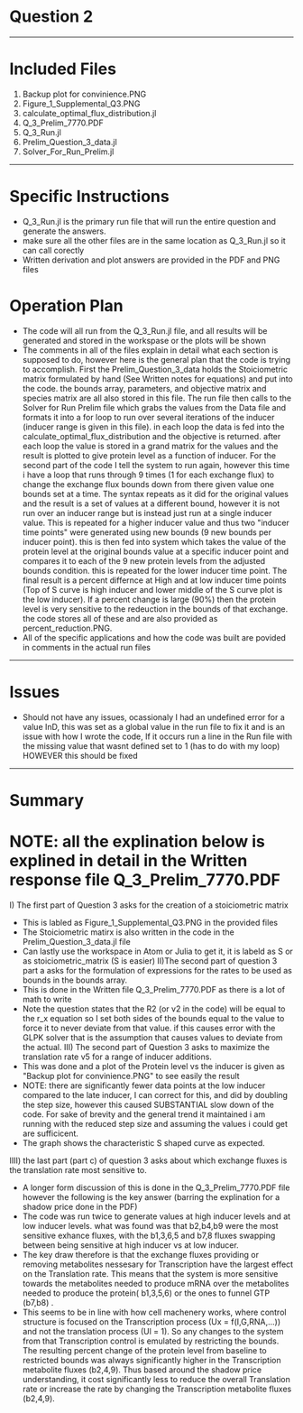 # Question 2
------------------------
# Included Files 
1) Backup plot for convinience.PNG
2) Figure_1_Supplemental_Q3.PNG
3) calculate_optimal_flux_distribution.jl
4) Q_3_Prelim_7770.PDF
5) Q_3_Run.jl
6) Prelim_Question_3_data.jl
7) Solver_For_Run_Prelim.jl

-----------------------
# Specific Instructions
- Q_3_Run.jl is the primary run file that will run the entire question and generate the answers.
- make sure all the other files are in the same location as Q_3_Run.jl so it can call corectly
- Written derivation and plot answers are provided in the PDF and PNG files
# Operation Plan
- The code will all run from the Q_3_Run.jl file, and all results will be generated and stored in the workspase or the plots will be shown
- The comments in all of the files explain in detail what each section is supposed to do, however here is the general plan that the code is trying to accomplish. First the Prelim_Question_3_data holds the Stoiciometric matrix formulated by hand (See Written notes for equations) and put into the code. the bounds array, parameters, and objective matrix and species matrix are all also stored in this file. The run file then calls to the Solver for Run Prelim file which grabs the values from the Data file and formats it into a for loop to run over several iterations of the inducer (inducer range is given in this file). in each loop the data is fed into the calculate_optimal_flux_distribution and the objective is returned. after each loop the value is stored in a grand matrix for the values and the result is plotted to give protein level as a function of inducer. For the second part of the code I tell the system to run again, however this time i have a loop that runs through 9 times (1 for each exchange flux) to change the exchange flux bounds down from there given value one bounds set at a time. The syntax repeats as it did for the original values and the result is a set of values at a different bound, however it is not run over an inducer range but is instead just run at a single inducer value. This is repeated for a higher inducer value and thus two "inducer time points" were generated using new bounds (9 new bounds per inducer point). this is then fed into system which takes the value of the protein level at the original bounds value at a specific inducer point and compares it to each of the 9 new protein levels from the adjusted bounds condition. this is repeated for the lower inducer time point. The final result is a percent differnce at High and at low inducer time points (Top of S curve is high inducer and lower middle of the S curve plot is the low inducer). If a percent change is large (90%) then the protein level is very sensitive to the redeuction in the bounds of that exchange. the code stores all of these and are also provided as percent_reduction.PNG. 
- All of the specific applications and how the code was built are povided in comments in the actual run files 
-----------------------
# Issues
- Should not have any issues, ocassionaly I had an undefined error for a value InD, this was set as a global value in the run file to fix it and is an issue with how I wrote the code, If it occurs run a line in the Run file with the missing value that wasnt defined set to 1 (has to do with my loop) HOWEVER this should be fixed 
-----------------------
# Summary 
# NOTE: all the explination below is explined in detail in the Written response file Q_3_Prelim_7770.PDF
I) The first part of Question 3 asks for the creation of a stoiciometric matrix
  - This is labled as Figure_1_Supplemental_Q3.PNG in the provided files
  - The Stoiciometric matirx is also written in the code in the Prelim_Question_3_data.jl file 
  - Can lastly use the workspace in Atom or Julia to get it, it is labeld as S or as stoiciometric_matrix (S is easier)
II)The second part of question 3 part a asks for the formulation of expressions for the rates to be used as bounds in the bounds array. 
  - This is done in the Written file Q_3_Prelim_7770.PDF as there is a lot of math to write 
  - Note the question states that the R2 (or v2 in the code) will be equal to the r_x equation so I set both sides of the bounds equal to the value to force it to never deviate from that value. if this causes error with the GLPK solver that is the assumption that causes values to deviate from the actual.
III) The second part of Question 3 asks to maximize the translation rate v5 for a range of inducer additions.
  - This was done and a plot of the Protein level vs the inducer is given as "Backup plot for convinience.PNG" to see easily the result
  - NOTE: there are significantly fewer data points at the low inducer compared to the late inducer, I can correct for this, and did by doubling the step size, however this caused SUBSTANTIAL slow down of the code. For sake of brevity and the general trend it maintained i am running with the reduced step size and assuming the values i could get are sufficicent.
  - The graph shows the characteristic S shaped curve as expected.
  
IIII) the last part (part c) of question 3 asks about which exchange fluxes is the translation rate most sensitive to.
  - A longer form discussion of this is done in the Q_3_Prelim_7770.PDF file however the following is the key answer (barring the explination for a shadow price done in the PDF) 
  - The code was run twice to generate values at high inducer levels and at low inducer levels. what was found was that b2,b4,b9 were the most sensitive exhance fluxes, with the b1,3,6,5 and b7,8 fluxes swapping between being sensitive at high inducer vs at low inducer. 
  - The key draw therefore is that the exchange fluxes providing or removing metabolites nessesary for Transcription have the largest effect on the Translation rate. This means that the system is more sensitive towards the metabolites needed to produce mRNA over the metabolites needed to produce the protein( b1,3,5,6) or the ones to funnel GTP (b7,b8) .
  - This seems to be in line with how cell machenery works, where control structure is focused on the Transcription process (Ux = f(I,G,RNA,...)) and not the translation process (Ul = 1). So any changes to the system from that Transcription control is emulated by restricting the bounds. The resulting percent change of the protein level from baseline to restricted bounds was always significantly higher in the Transcription metabolite fluxes (b2,4,9). Thus based around the shadow price understanding, it cost significantly less to reduce the overall Translation rate or increase the rate by changing the Transcription metabolite fluxes (b2,4,9).

    

